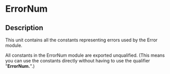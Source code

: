 
# ErrorNum

## Description
This unit contains all the constants representing errors used by the Error module.

All constants in the ErrorNum module are exported unqualified. (This means you can use the constants directly without having to use the qualifier "**ErrorNum.**".)

